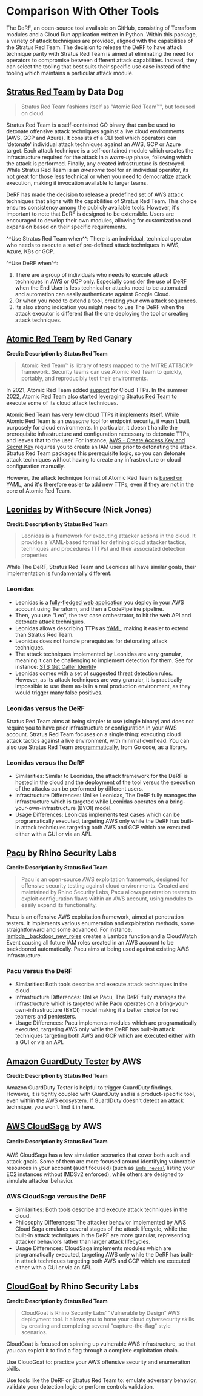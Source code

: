 # Comparison With Other Tools


The DeRF, an open-source tool available on GitHub, consisting of Terraform modules and a Cloud Run application written in Python. Within this package, a variety of attack techniques are provided, aligned with the capabilities of the Stratus Red Team. The decision to release the DeRF to have attack technique parity with Stratus Red Team is aimed at eliminating the need for operators to compromise between different attack capabilities. Instead, they can select the tooling that best suits their specific use case instead of the tooling which maintains a particular attack module.


## [Stratus Red Team](https://stratus-red-team.cloud/) by Data Dog

> Stratus Red Team fashions itself as "Atomic Red Team™", but focused on cloud.

Stratus Red Team is a self-contained GO binary that can be used to detonate offensive attack techniques against a live cloud environments (AWS, GCP and Azure).
It consists of a CLI tool which operators can 'detonate' individual attack techniques against an AWS, GCP or Azure target.  Each attack technique is a self-contained module which creates the infrastructure required for the attack in a *warm-up* phase, following which the attack is performed.  Finally, any created infrastructure is destroyed.
While Stratus Red Team is an *awesome* tool for an individual operator, its not great for those less technical or when you need to democratize attack execution, making it invocation available to larger teams. 

DeRF has made the decision to release a predefined set of AWS attack techniques that aligns with the capabilities of Stratus Red Team. This choice ensures consistency among the publicly available tools. However, it's important to note that DeRF is designed to be extensible. Users are encouraged to develop their own modules, allowing for customization and expansion based on their specific requirements.

^^Use Stratus Red Team when^^: There is an individual, technical operator who needs to execute a set of pre-defined attack techniques in AWS, Azure, K8s or GCP.

^^Use DeRF when^^:   
1. There are a group of individuals who needs to execute attack techniques in AWS or GCP only. Especially consider the use of DeRF when the End User is less technical or attacks need to be automated and automation can easily authenticate against Google Cloud. 
2. Or when you need to extend a tool, creating your own attack sequences.
3. Its also strong indication you might need to use The DeRF when the attack executor is different that the one deploying the tool or creating attack techniques.


## [Atomic Red Team](https://github.com/redcanaryco/atomic-red-team) by Red Canary
**Credit: Description by Status Red Team**

> Atomic Red Team™ is library of tests mapped to the MITRE ATT&CK® framework. Security teams can use Atomic Red Team to quickly, portably, and reproducibly test their environments.

In 2021, Atomic Red Team added [support](https://redcanary.com/blog/art-cloud-containers/) for Cloud TTPs. In the summer 2022, Atomic Red Team also started [leveraging Stratus Red Team](https://github.com/search?q=repo%3Aredcanaryco%2Fatomic-red-team%20%22stratus%20red%20team%22&type=code) to execute some of its cloud attack techniques.

Atomic Red Team has very few cloud TTPs it implements itself. While Atomic Red Team is an *awesome* tool for endpoint security, it wasn't built purposely for cloud environments.
In particular, it doesn't handle the prerequisite infrastructure and configuration necessary to detonate TTPs, and leaves that to the user. 
For instance, [AWS - Create Access Key and Secret Key](https://github.com/redcanaryco/atomic-red-team/blob/7576aff377781ba3546c0835e48bffc980b4cbc8/atomics/T1098.001/T1098.001.md#atomic-test-3---aws---create-access-key-and-secret-key) requires you to create an IAM user prior to detonating the attack. Stratus Red Team packages this prerequisite logic, so you can detonate attack techniques without having to create any infrastructure or cloud configuration manually.

However, the attack technique format of Atomic Red Team is [based on YAML](https://github.com/redcanaryco/atomic-red-team/blob/7576aff377781ba3546c0835e48bffc980b4cbc8/atomics/T1098.001/T1098.001.yaml#L169-L196), and it's therefore easier to add new TTPs, even if they are not in the core of Atomic Red Team.

## [Leonidas](https://github.com/WithSecureLabs/leonidas) by WithSecure (Nick Jones)
**Credit: Description by Status Red Team**

> Leonidas is a framework for executing attacker actions in the cloud. It provides a YAML-based format for defining cloud attacker tactics, techniques and procedures (TTPs) and their associated detection properties

While The DeRF, Stratus Red Team and Leonidas all have similar goals, their implementation is fundamentally different.

### Leonidas
- Leonidas is a [fully-fledged web application](https://github.com/FSecureLABS/leonidas/blob/master/docs/deploying-leonidas.md) you deploy in your AWS account using Terraform, and then a CodePipeline pipeline.
- Then, you use "Leo", the test case orchestrator, to hit the web API and detonate attack techniques. 
- Leonidas allows describing TTPs as [YAML](https://github.com/FSecureLABS/leonidas/blob/master/definitions/execution/modify-lambda-function-code.yml), making it easier to extend than Stratus Red Team. 
- Leonidas does not handle prerequisites for detonating attack techniques.
- The attack techniques implemented by Leonidas are very granular, meaning it can be challenging to implement detection for them. See for instance: [STS Get Caller Identity](http://detectioninthe.cloud/discovery/sts_get_caller_identity/)
- Leonidas comes with a set of suggested threat detection rules. However, as its attack techniques are very granular, it is practically impossible to use them as-is in a real production environment, as they would trigger many false positives.

### Leonidas versus the DeRF
Stratus Red Team aims at being simpler to use (single binary) and does not require you to have prior infrastructure or configuration in your AWS account. Stratus Red Team focuses on a single thing: executing cloud attack tactics against a live environment, with minimal overhead. You can also use Stratus Red Team [programmatically](https://stratus-red-team.cloud/user-guide/programmatic-usage/), from Go code, as a library.

### Leonidas versus the DeRF
- Similarities: Similar to Leonidas, the attack framework for the DeRF is hosted in the cloud and the deployment of the tool versus the execution of the attacks can be performed by different users.  
- Infrastructure Differences: Unlike Leonidas, The DeRF fully manages the infrastructure which is targeted while Leonidas operates on a bring-your-own-infrastructure (BYOI) model. 
- Usage Differences: Leonidas implements test cases which can be programatically executed,  targeting AWS only while the DeRF has built-in attack techniques targeting both AWS and GCP which are executed either with a GUI or via an API.

## [Pacu](https://github.com/RhinoSecurityLabs/pacu) by Rhino Security Labs
**Credit: Description by Status Red Team** 

> Pacu is an open-source AWS exploitation framework, designed for offensive security testing against cloud environments. Created and maintained by Rhino Security Labs, Pacu allows penetration testers to exploit configuration flaws within an AWS account, using modules to easily expand its functionality.

Pacu is an offensive AWS exploitation framework, aimed at penetration testers. It implements various enumeration and exploitation methods, some straightforward and some advanced. For instance, [lambda__backdoor_new_roles](https://github.com/RhinoSecurityLabs/pacu/blob/master/pacu/modules/lambda__backdoor_new_roles/main.py) creates a Lambda function and a CloudWatch Event causing all future IAM roles created in an AWS account to be backdoored automatically. Pacu aims at being used against existing AWS infrastructure. 

### Pacu versus the DeRF
- Similarities: Both tools describe and execute attack techniques in the cloud.
- Infrastructure Differences: Unlike Pacu, The DeRF fully manages the infrastructure which is targeted while Pacu operates on a bring-your-own-infrastructure (BYOI) model making it a better choice for red teamers and pentesters.
- Usage Differences: Pacu implements modules which are programatically executed,  targeting AWS only while the DeRF has built-in attack techniques targeting both AWS and GCP which are executed either with a GUI or via an API.


## [Amazon GuardDuty Tester](https://github.com/awslabs/amazon-guardduty-tester) by AWS
**Credit: Description by Status Red Team**

Amazon GuardDuty Tester is helpful to trigger GuardDuty findings. However, it is tightly coupled with GuardDuty and is a product-specific tool, even within the AWS ecosystem.
If GuardDuty doesn't detect an attack technique, you won't find it in here.

## [AWS CloudSaga](https://github.com/awslabs/aws-cloudsaga) by AWS
#### Credit: Description by Status Red Team 

AWS CloudSaga has a few simulation scenarios that cover both audit and attack goals. Some of them are more focused around identifying vulnerable resources in your account (audit focused) (such as [`imds_reveal`](https://github.com/awslabs/aws-cloudsaga/blob/e4f065a8bb7558af94768301f41f7679ea9baa8b/cloudsaga/scenarios/imds_reveal.py) listing your EC2 instances without IMDSv2 enforced), while others are designed to simulate attacker behavior.

### AWS CloudSaga versus the DeRF
- Similarities: Both tools describe and execute attack techniques in the cloud.
- Philosophy Differences: The attacker behavior implemented by AWS Cloud Saga emulates several stages of the attack lifecycle, while the built-in attack techniques in the DeRF are more granular, representing attacker behaviors rather than larger attack lifecycles.
- Usage Differences: CloudSaga implements modules which are programatically executed,  targeting AWS only while the DeRF has built-in attack techniques targeting both AWS and GCP which are executed either with a GUI or via an API.


## [CloudGoat](https://github.com/RhinoSecurityLabs/cloudgoat) by Rhino Security Labs
**Credit: Description by Status Red Team**

> CloudGoat is Rhino Security Labs' "Vulnerable by Design" AWS deployment tool. It allows you to hone your cloud cybersecurity skills by creating and completing several "capture-the-flag" style scenarios.

CloudGoat is focused on spinning up vulnerable AWS infrastructure, so that you can exploit it to find a flag through a complete exploitation chain.

Use CloudGoat to: practice your AWS offensive security and enumeration skills.

Use tools like the DeRF or Stratus Red Team to: emulate adversary behavior, validate your detection logic or perform controls validation.